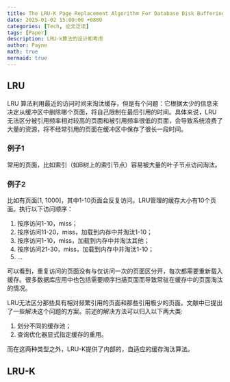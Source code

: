 ```yaml
---
title: The LRU-K Page Replacement Algorithm For Database Disk Buffering
date: 2025-01-02 15:00:00 +0800
categories: [Tech, 论文泛读]
tags: [Paper]      
description: LRU-k算法的设计和考虑
author: Payne
math: true
mermaid: true
---
```


## LRU

LRU 算法利用最近的访问时间来淘汰缓存，但是有个问题：它根据太少的信息来决定从缓冲区中删除哪个页面，将自己限制在最后引用的时间。具体来说，LRU 无法区分被引用频率相对较高的页面和被引用频率很低的页面，会导致系统浪费了大量的资源，将不经常引用的页面在缓冲区中保存了很长一段时间。

### 例子1

常用的页面，比如索引（如B树上的索引节点）容易被大量的叶子节点访问淘汰。

### 例子2

比如有页面[1, 1000]，其中1-10页面会反复访问。LRU管理的缓存大小有10个页面。执行以下访问顺序：

1. 按序访问1-10，miss；
2. 按序访问11-20，miss，加载到内存中并淘汰1-10；
3. 按序访问1-10，miss，加载到内存中并淘汰其他；
4. 按序访问21-30，miss，加载到内存中并淘汰1-10；
5. ...

可以看到，重复访问的页面没有与仅访问一次的页面区分开，每次都需要重新载入缓存。很多数据库应用中也包括需要顺序扫描页面而导致常驻在缓存中的页面淘汰的情况。

LRU无法区分那些具有相对频繁引用的页面和那些引用极少的页面。文献中已提出了一些解决这个问题的方案。前述的解决方法可以归入以下两大类:

1. 划分不同的缓存池；
2. 查询优化器显式指定缓存的重用。

而在这两种类型之外，LRU-K提供了内部的，自适应的缓存淘汰算法。

## LRU-K








